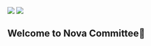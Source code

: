 ![](https://komarev.com/ghpvc/?username=Nova-Committee&color=daa520) [![][mcmod-imagine]][mcmod]
## Welcome to Nova Committee👋

[mcmod-imagine]:https://img.shields.io/badge/MCMOD-Nova%20Committee-green
[mcmod]:https://www.mcmod.cn/author/26057.html

